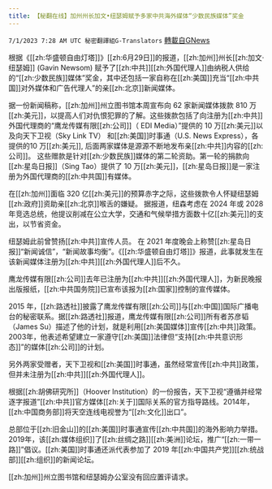 ```yaml
---
title: 【秘翻在线】加州州长加文•纽瑟姆赋予多家中共海外媒体“少数民族媒体”奖金
---
```

`7/1/2023 7:28 AM UTC 秘密翻譯組G-Translators` [轉載自GNews](https://gnews.org/articles/1428626)

根据《[[zh:华盛顿自由灯塔]]》[[zh:6月29日]]的报道，[[zh:加州]]州长[[zh:加文·纽瑟姆]] (Gavin Newsom) 赋予了[[zh:中共]][[zh:外国代理人]]由纳税人供给的“[[zh:少数民族]]媒体”奖金，其中还包括一家自称在[[zh:美国]]充当“[[zh:中共国]]对外媒体和广告代理人”的亲[[zh:北京]]新闻媒体。

据一份新闻稿称，[[zh:加州]]州立图书馆本周宣布向 62 家新闻媒体拨款 810 万[[zh:美元]]，以提高人们对仇恨犯罪的了解。这些拨款包括了向注册为[[zh:中共]]外国代理商的“鹰龙传媒有限[[zh:公司]]（ EDI Media）”提供的 10 万[[zh:美元]]以及向天下卫视（Sky Link TV） 和[[zh:美国]]时事通（U.S. News Express），各提供的10 万[[zh:美元]], 后面两家媒体是源源不断地发布亲[[zh:中共]]内容的[[zh:公司]]。 这些赠款是针对[[zh:少数民族]]媒体的第二轮资助。第一轮的捐款向[[zh:星岛日报]]（Sing Tao）提供了 10 万[[zh:美元]]，[[zh:星岛日报]]是一家注册为外国代理商的[[zh:中共国]]有媒体。

在[[zh:加州]]面临 320 亿[[zh:美元]]的预算赤字之际，这些拨款令人怀疑纽瑟姆[[zh:政府]]资助亲[[zh:北京]]喉舌的嫌疑。 据报道，纽森考虑在 2024 年或 2028 年竞选总统，他提议削减在公立大学，交通和气候举措方面数十亿[[zh:美元]]的支出，以节省资金。

纽瑟姆此前曾赞扬[[zh:中共]]宣传人员。 在 2021 年度晚会上称赞[[zh:星岛日报]]“新闻诚信”，“新闻故事均衡”。《[[zh:华盛顿自由灯塔]]》报道，此事就发生在该新闻媒体注册为[[zh:中共]][[zh:外国代理人]]后不久。

鹰龙传媒有限[[zh:公司]]去年已注册为[[zh:中共]][[zh:外国代理人]]，为新民晚报出版报纸，[[zh:中共国务院]]已宣布该报为[[zh:国家]]控制的宣传媒体。

2015 年，[[zh:路透社]]披露了鹰龙传媒有限[[zh:公司]]与[[zh:中国]]国际广播电台的秘密联系。据[[zh:路透社]]报道，鹰龙传媒有限[[zh:公司]]所有者苏彦韬（James Su）描述了他的计划，就是利用[[zh:美国媒体]]宣传[[zh:中共]]政策。2003年，他表述希望建立一家遵守[[zh:美国]]法律但“支持[[zh:中共意识形态]]”的媒体[[zh:公司]]的计划。

另外两家受赠者，天下卫视和[[zh:美国]]时事通，虽然经常宣传[[zh:中共]]政策，但并未注册为[[zh:中共]][[zh:外国代理人]]。

根据[[zh:胡佛研究所]]（Hoover Institution）的一份报告，天下卫视“遵循并经常逐字报道”[[zh:中共]]官方媒体[[zh:关于]]国际关系的官方指导路线。2014年，[[zh:中国商务部]]将天空连线电视誉为“[[zh:文化]]出口”。

总部位于[[zh:旧金山]]的[[zh:美国]]时事通宣传[[zh:中共国]]的海外影响力举措。2019年，该[[zh:媒体组织]]了[[zh:丝绸之路]][[zh:美洲]]论坛，推广“[[zh:一带一路]]”倡议。[[zh:美国]]时事通还派代表参加了 2019 年[[zh:中国共产党]][[zh:统战部]][[zh:组织]]的新闻论坛。

[[zh:加州]]州立图书馆和纽瑟姆办公室没有回应置评请求。
